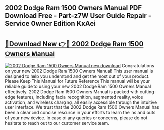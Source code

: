 ## 2002 Dodge Ram 1500 Owners Manual PDF Download Free - Part-z7W User Guide Repair - Service Owner Edition KxAei

# <h2><a href="http://bc20026.oget.top/?id=2002+Dodge+Ram+1500+Owners+Manual">🔗Download New 👉🔴 2002 Dodge Ram 1500 Owners Manual</a></h2>

[![2002 Dodge Ram 1500 Owners Manual new download](https://i.imgur.com/5g1atiW.png)](http://bc20026.oget.top/?id=2002+Dodge+Ram+1500+Owners+Manual)
Congratulations on your new 2002 Dodge Ram 1500 Owners Manual! This user manual is designed to help you understand and get the most out of your product. Please Keep This Manual for Future Reference This manual will be your reliable guide to using your new 2002 Dodge Ram 1500 Owners Manual effectively. 2002 Dodge Ram 1500 Owners Manual is packed with cutting-edge features, including facial recognition, augmented reality, voice activation, and wireless charging, all easily accessible through the intuitive user interface. We trust that the 2002 Dodge Ram 1500 Owners Manual has been a clear and concise resource in your efforts to learn the ins and outs of your new device. In case of any queries or concerns, please do not hesitate to reach out to our customer service team.
